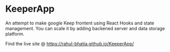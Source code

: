 # KeeperApp
An attempt to make google Keep frontent using React Hooks and state management. You can scale it by adding backened server and data storage platform. 

Find the live site @ https://rahul-bhatia.github.io/KeeperApp/
